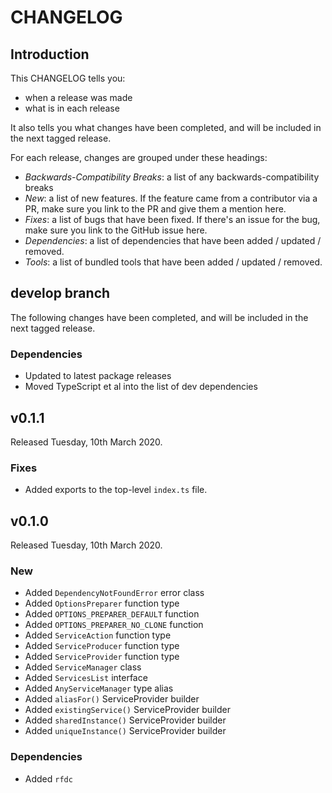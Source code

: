 # CHANGELOG

## Introduction

This CHANGELOG tells you:

* when a release was made
* what is in each release

It also tells you what changes have been completed, and will be included in the next tagged release.

For each release, changes are grouped under these headings:

* _Backwards-Compatibility Breaks_: a list of any backwards-compatibility breaks
* _New_: a list of new features. If the feature came from a contributor via a PR, make sure you link to the PR and give them a mention here.
* _Fixes_: a list of bugs that have been fixed. If there's an issue for the bug, make sure you link to the GitHub issue here.
* _Dependencies_: a list of dependencies that have been added / updated / removed.
* _Tools_: a list of bundled tools that have been added / updated / removed.

## develop branch

The following changes have been completed, and will be included in the next tagged release.

### Dependencies

* Updated to latest package releases
* Moved TypeScript et al into the list of dev dependencies

## v0.1.1

Released Tuesday, 10th March 2020.

### Fixes

* Added exports to the top-level `index.ts` file.

## v0.1.0

Released Tuesday, 10th March 2020.

### New

* Added `DependencyNotFoundError` error class
* Added `OptionsPreparer` function type
* Added `OPTIONS_PREPARER_DEFAULT` function
* Added `OPTIONS_PREPARER_NO_CLONE` function
* Added `ServiceAction` function type
* Added `ServiceProducer` function type
* Added `ServiceProvider` function type
* Added `ServiceManager` class
* Added `ServicesList` interface
* Added `AnyServiceManager` type alias
* Added `aliasFor()` ServiceProvider builder
* Added `existingService()` ServiceProvider builder
* Added `sharedInstance()` ServiceProvider builder
* Added `uniqueInstance()` ServiceProvider builder

### Dependencies

* Added `rfdc`
